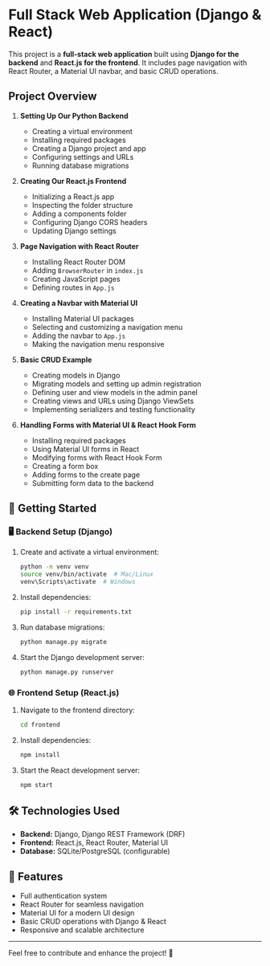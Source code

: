 


#  Full Stack Web Application (Django & React)  

This project is a **full-stack web application** built using **Django for the backend** and **React.js for the frontend**. It includes page navigation with React Router, a Material UI navbar, and basic CRUD operations.  

##  Project Overview  

1. **Setting Up Our Python Backend**  
   - Creating a virtual environment  
   - Installing required packages  
   - Creating a Django project and app  
   - Configuring settings and URLs  
   - Running database migrations  

2. **Creating Our React.js Frontend**  
   - Initializing a React.js app  
   - Inspecting the folder structure  
   - Adding a components folder  
   - Configuring Django CORS headers  
   - Updating Django settings  

3. **Page Navigation with React Router**  
   - Installing React Router DOM  
   - Adding `BrowserRouter` in `index.js`  
   - Creating JavaScript pages  
   - Defining routes in `App.js`  

4. **Creating a Navbar with Material UI**  
   - Installing Material UI packages  
   - Selecting and customizing a navigation menu  
   - Adding the navbar to `App.js`  
   - Making the navigation menu responsive  

5. **Basic CRUD Example**  
   - Creating models in Django  
   - Migrating models and setting up admin registration  
   - Defining user and view models in the admin panel  
   - Creating views and URLs using Django ViewSets  
   - Implementing serializers and testing functionality  

6. **Handling Forms with Material UI & React Hook Form**  
   - Installing required packages  
   - Using Material UI forms in React  
   - Modifying forms with React Hook Form  
   - Creating a form box  
   - Adding forms to the create page  
   - Submitting form data to the backend  

## 🚀 Getting Started  

### 🖥️ Backend Setup (Django)  

1. Create and activate a virtual environment:  
   ```sh
   python -m venv venv
   source venv/bin/activate  # Mac/Linux
   venv\Scripts\activate  # Windows
   ```
2. Install dependencies:  
   ```sh
   pip install -r requirements.txt
   ```
3. Run database migrations:  
   ```sh
   python manage.py migrate
   ```
4. Start the Django development server:  
   ```sh
   python manage.py runserver
   ```

### 🌐 Frontend Setup (React.js)  

1. Navigate to the frontend directory:  
   ```sh
   cd frontend
   ```
2. Install dependencies:  
   ```sh
   npm install
   ```
3. Start the React development server:  
   ```sh
   npm start
   ```

## 🛠️ Technologies Used  

- **Backend:** Django, Django REST Framework (DRF)  
- **Frontend:** React.js, React Router, Material UI  
- **Database:** SQLite/PostgreSQL (configurable)  

## 📌 Features  

- Full authentication system  
- React Router for seamless navigation  
- Material UI for a modern UI design  
- Basic CRUD operations with Django & React  
- Responsive and scalable architecture  



---

Feel free to contribute and enhance the project! 🚀

